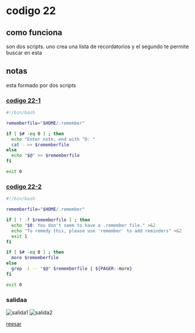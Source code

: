 # codigo 22
## como funciona
son dos scripts. uno crea una lista de recordatorios y el segundo te permite buscar en esta

## notas
esta formado por dos scripts

### [codigo 22-1](Recipes/22-1remembershell.sh)

```bash
#!/bin/bash

rememberfile="$HOME/.remember"

if [ $# -eq 0 ] ; then
  echo "Enter note, end with ^D: "
  cat - >> $rememberfile
else
  echo "$@" >> $rememberfile
fi

exit 0
```

### [codigo 22-2](Recipes/22-2remindmeshell.sh)

```bash
#!/bin/bash

rememberfile="$HOME/.remember"

if [ ! -f $rememberfile ] ; then
  echo "$0: You don't seem to have a .remember file." >&2
  echo "To remedy this, please use 'remember' to add reminders" >&2
  exit 1
fi

if [ $# -eq 0 ] ; then
  more $rememberfile
else
  grep -i -- "$@" $rememberfile | ${PAGER:-more}
fi

exit 0
```
### salidaa 
![salida1](Salidas/22-1.png)
![salida2](Salidas/22-2.png)

[reesar](README.md)
